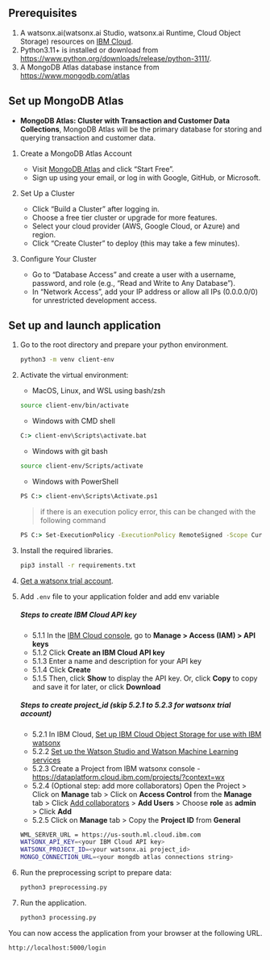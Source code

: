 ## Prerequisites

1. A watsonx.ai(watsonx.ai Studio, watsonx.ai Runtime, Cloud Object Storage) resources on [IBM Cloud](https://cloud.ibm.com/watsonx/overview).
2. Python3.11+ is installed or download from https://www.python.org/downloads/release/python-3111/.
3. A MongoDB Atlas database instance from https://www.mongodb.com/atlas


## Set up MongoDB Atlas

- **MongoDB Atlas: Cluster with Transaction and Customer Data Collections**,
MongoDB Atlas will be the primary database for storing and querying transaction and customer data.

1. Create a MongoDB Atlas Account

   *    Visit [MongoDB Atlas](https://www.mongodb.com/atlas) and click “Start Free”.
   *    Sign up using your email, or log in with Google, GitHub, or Microsoft.

2. Set Up a Cluster

   * Click “Build a Cluster” after logging in.
   * Choose a free tier cluster or upgrade for more features.
   * Select your cloud provider (AWS, Google Cloud, or Azure) and region.
   * Click “Create Cluster” to deploy (this may take a few minutes).

3. Configure Your Cluster

   * Go to “Database Access” and create a user with a username, password, and role (e.g., “Read and Write to Any Database”).
   * In “Network Access”, add your IP address or allow all IPs (0.0.0.0/0) for unrestricted development access.

## Set up and launch application

1. Go to the root directory and prepare your python environment.

   ```sh
   python3 -m venv client-env
   ```

2. Activate the virtual environment:

   - MacOS, Linux, and WSL using bash/zsh

   ```sh
   source client-env/bin/activate
   ```

   - Windows with CMD shell

   ```cmd
   C:> client-env\Scripts\activate.bat
   ```

   - Windows with git bash

   ```sh
   source client-env/Scripts/activate
   ```

   - Windows with PowerShell

   ```cmd
   PS C:> client-env\Scripts\Activate.ps1
   ```

   > if there is an execution policy error, this can be changed with the following command

   ```cmd
   PS C:> Set-ExecutionPolicy -ExecutionPolicy RemoteSigned -Scope CurrentUser
   ```

3. Install the required libraries.

   ```sh
   pip3 install -r requirements.txt
   ```

4. [Get a watsonx trial account](https://dataplatform.cloud.ibm.com/registration/stepone?context=wx).

5. Add `.env` file to your application folder and add env variable

   ##### Steps to create IBM Cloud API key

   - 5.1.1 In the [IBM Cloud console](https://cloud.ibm.com/), go to **Manage > Access (IAM) > API keys**
   - 5.1.2 Click **Create an IBM Cloud API key**
   - 5.1.3 Enter a name and description for your API key
   - 5.1.4 Click **Create**
   - 5.1.5 Then, click **Show** to display the API key. Or, click **Copy** to copy and save it for later, or click **Download**

   ##### Steps to create project_id (skip 5.2.1 to 5.2.3 for watsonx trial account)

   - 5.2.1 In IBM Cloud, [Set up IBM Cloud Object Storage for use with IBM watsonx](https://dataplatform.cloud.ibm.com/docs/content/wsj/console/wdp_admin_cos.html?context=wx&audience=wdp)
   - 5.2.2 [Set up the Watson Studio and Watson Machine Learning services](https://dataplatform.cloud.ibm.com/docs/content/wsj/getting-started/set-up-ws.html?context=wx&audience=wdp)
   - 5.2.3 Create a Project from IBM watsonx console - <https://dataplatform.cloud.ibm.com/projects/?context=wx>
   - 5.2.4 (Optional step: add more collaborators) Open the Project > Click on **Manage** tab > Click on **Access Control** from the **Manage** tab > Click [Add collaborators](https://dataplatform.cloud.ibm.com/docs/content/wsj/getting-started/collaborate.html?context=wx&audience=wdp#add-collaborators) > **Add Users** > Choose **role** as **admin** > Click **Add**
   - 5.2.5 Click on **Manage** tab > Copy the **Project ID** from **General**

   ```sh
   WML_SERVER_URL = https://us-south.ml.cloud.ibm.com
   WATSONX_API_KEY=<your IBM Cloud API key>
   WATSONX_PROJECT_ID=<your watsonx.ai project_id>
   MONGO_CONNECTION_URL=<your mongdb atlas connections string>
   ```

6. Run the preprocessing script to prepare data:
   ```sh
   python3 preprocessing.py
   ```
7. Run the application.

   ```sh
   python3 processing.py
   ```

You can now access the application from your browser at the following URL.

```url
http://localhost:5000/login
```
